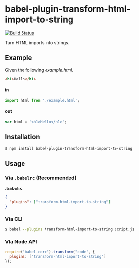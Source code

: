 # babel-plugin-transform-html-import-to-string
[![Build Status](https://travis-ci.com/yeiniel/babel-plugin-transform-html-import-to-string.svg?branch=master)](https://travis-ci.com/yeiniel/babel-plugin-transform-html-import-to-string)

Turn HTML imports into strings.

## Example

Given the following _example.html_.

```html
<h1>Hello</h1>
```

#### in

```js
import html from './example.html';
```

#### out

```js
var html = '<h1>Hello</h1>';
```


## Installation

```sh
$ npm install babel-plugin-transform-html-import-to-string
```

## Usage

### Via `.babelrc` (Recommended)

**.babelrc**

```json
{
  "plugins": ["transform-html-import-to-string"]
}
```

### Via CLI

```sh
$ babel --plugins transform-html-import-to-string script.js
```

### Via Node API

```javascript
require("babel-core").transform("code", {
  plugins: ["transform-html-import-to-string"]
});
```